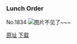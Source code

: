 ### Lunch Order
No.1834
![图片不见了~~~](https://imgs.xkcd.com/comics/lunch_order.png)

[原址](https://xkcd.com//1834) [下载](https://imgs.xkcd.com/comics/lunch_order.png)

